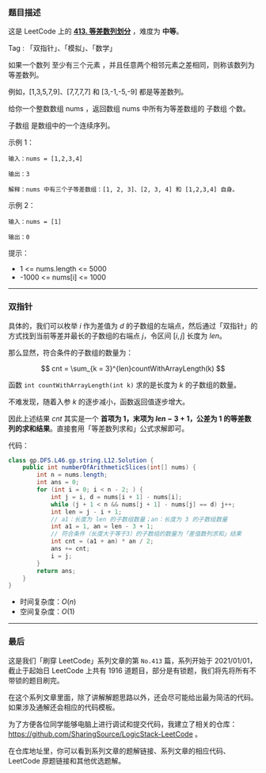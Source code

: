 ### 题目描述

这是 LeetCode 上的 **[413. 等差数列划分](https://leetcode-cn.com/problems/arithmetic-slices/solution/gong-shui-san-xie-shuang-zhi-zhen-qiu-ji-ef1q/)** ，难度为 **中等**。

Tag : 「双指针」、「模拟」、「数学」



如果一个数列 至少有三个元素 ，并且任意两个相邻元素之差相同，则称该数列为等差数列。

例如，[1,3,5,7,9]、[7,7,7,7] 和 [3,-1,-5,-9] 都是等差数列。

给你一个整数数组 nums ，返回数组 nums 中所有为等差数组的 子数组 个数。

子数组 是数组中的一个连续序列。


示例 1：
```
输入：nums = [1,2,3,4]

输出：3

解释：nums 中有三个子等差数组：[1, 2, 3]、[2, 3, 4] 和 [1,2,3,4] 自身。
```
示例 2：
```
输入：nums = [1]

输出：0
```

提示：
* 1 <= nums.length <= 5000
* -1000 <= nums[i] <= 1000

---

### 双指针

具体的，我们可以枚举 $i$ 作为差值为 $d$ 的子数组的左端点，然后通过「双指针」的方式找到当前等差并最长的子数组的右端点 $j$，令区间 $[i, j]$ 长度为 $len$。

那么显然，符合条件的子数组的数量为：

$$
cnt = \sum_{k = 3}^{len}countWithArrayLength(k)
$$

函数 `int countWithArrayLength(int k)` 求的是长度为 $k$ 的子数组的数量。

不难发现，随着入参 $k$ 的逐步减小，函数返回值逐步增大。

因此上述结果 $cnt$ 其实是一个 **首项为 $1$，末项为 $len - 3 + 1$，公差为 $1$ 的等差数列的求和结果**。直接套用「等差数列求和」公式求解即可。

代码：
```Java
class gp.DFS.L46.gp.string.L12.Solution {
    public int numberOfArithmeticSlices(int[] nums) {
        int n = nums.length;
        int ans = 0;
        for (int i = 0; i < n - 2; ) {
            int j = i, d = nums[i + 1] - nums[i];
            while (j + 1 < n && nums[j + 1] - nums[j] == d) j++;
            int len = j - i + 1;
            // a1：长度为 len 的子数组数量；an：长度为 3 的子数组数量
            int a1 = 1, an = len - 3 + 1;
            // 符合条件（长度大于等于3）的子数组的数量为「差值数列求和」结果
            int cnt = (a1 + an) * an / 2;
            ans += cnt;
            i = j;
        }
        return ans;
    }
}
```
* 时间复杂度：$O(n)$
* 空间复杂度：$O(1)$

---

### 最后

这是我们「刷穿 LeetCode」系列文章的第 `No.413` 篇，系列开始于 2021/01/01，截止于起始日 LeetCode 上共有 1916 道题目，部分是有锁题，我们将先将所有不带锁的题目刷完。

在这个系列文章里面，除了讲解解题思路以外，还会尽可能给出最为简洁的代码。如果涉及通解还会相应的代码模板。

为了方便各位同学能够电脑上进行调试和提交代码，我建立了相关的仓库：https://github.com/SharingSource/LogicStack-LeetCode 。

在仓库地址里，你可以看到系列文章的题解链接、系列文章的相应代码、LeetCode 原题链接和其他优选题解。

